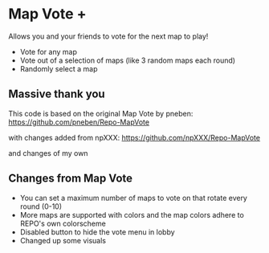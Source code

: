 # Map Vote +

Allows you and your friends to vote for the next map to play!

- Vote for any map
- Vote out of a selection of maps (like 3 random maps each round)
- Randomly select a map

## Massive thank you

This code is based on the original Map Vote by pneben: https://github.com/pneben/Repo-MapVote

with changes added from npXXX: https://github.com/npXXX/Repo-MapVote

and changes of my own

## Changes from Map Vote

- You can set a maximum number of maps to vote on that rotate every round (0-10)
- More maps are supported with colors and the map colors adhere to REPO's own colorscheme
- Disabled button to hide the vote menu in lobby
- Changed up some visuals